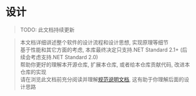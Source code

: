 # 设计

> TODO: 此文档持续更新

> 本文档详细讲述整个软件的设计流程和设计思想, 实现原理等细节  
> 基于性能和其它方面的考虑, 本库最终决定只支持.NET Standard 2.1+ (后续会考虑支持.NET Standard 2.0)  
> 帮助你更好的理解本开源仓库, 扩展本仓库, 或者给本仓库贡献代码, 改进本仓库的实现  
> 请在浏览此文档前充分阅读并理解[规范说明文档](spec-0.29-zh-Hans.md), 这有助于你理解后面的设计思路  

## 